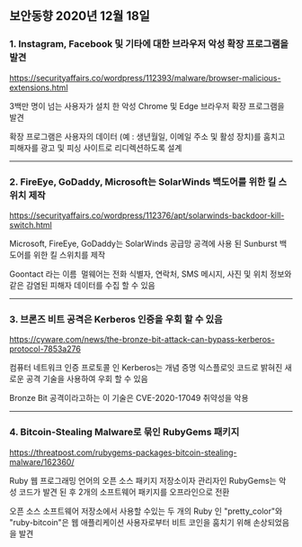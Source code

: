 ## 보안동향 2020년 12월 18일  

  
### 1. Instagram, Facebook 및 기타에 대한 브라우저 악성 확장 프로그램을 발견  
  
  
https://securityaffairs.co/wordpress/112393/malware/browser-malicious-extensions.html    
  
   
3백만 명이 넘는 사용자가 설치 한 악성 Chrome 및 Edge 브라우저 확장 프로그램을 발견  
  
확장 프로그램은 사용자의 데이터 (예 : 생년월일, 이메일 주소 및 활성 장치)를 훔치고 피해자를 광고 및 피싱 사이트로 리디렉션하도록 설계  
  
  
---


### 2. FireEye, GoDaddy, Microsoft는 SolarWinds 백도어를 위한 킬 스위치 제작  
   
  
https://securityaffairs.co/wordpress/112376/apt/solarwinds-backdoor-kill-switch.html    
  
  
Microsoft, FireEye, GoDaddy는 SolarWinds 공급망 공격에 사용 된 Sunburst 백도어를 위한 킬 스위치를 제작  
  
Goontact 라는 이름  멀웨어는 전화 식별자, 연락처, SMS 메시지, 사진 및 위치 정보와 같은 감염된 피해자 데이터를 수집 할 수 있음  
  
  
---
  
  
### 3. 브론즈 비트 공격은 Kerberos 인증을 우회 할 수 있음  

  
https://cyware.com/news/the-bronze-bit-attack-can-bypass-kerberos-protocol-7853a276    
    
  
컴퓨터 네트워크 인증 프로토콜 인 Kerberos는 개념 증명 익스플로잇 코드로 밝혀진 새로운 공격 기술을 사용하여 우회 할 수 있음  
   
Bronze Bit 공격이라고하는 이 기술은 CVE-2020-17049 취약성을 악용  
   
   
---
  
  
### 4. Bitcoin-Stealing Malware로 묶인 RubyGems 패키지  
  
  
https://threatpost.com/rubygems-packages-bitcoin-stealing-malware/162360/    
    
  
Ruby 웹 프로그래밍 언어의 오픈 소스 패키지 저장소이자 관리자인 RubyGems는 악성 코드가 발견 된 후 2개의 소프트웨어 패키지를 오프라인으로 전환   
  
오픈 소스 소프트웨어 저장소에서 사용할 수있는 두 개의 Ruby 인 "pretty_color"와 "ruby-bitcoin"은 웹 애플리케이션 사용자로부터 비트 코인을 훔치기 위해 손상되었음을 발견  
  
  